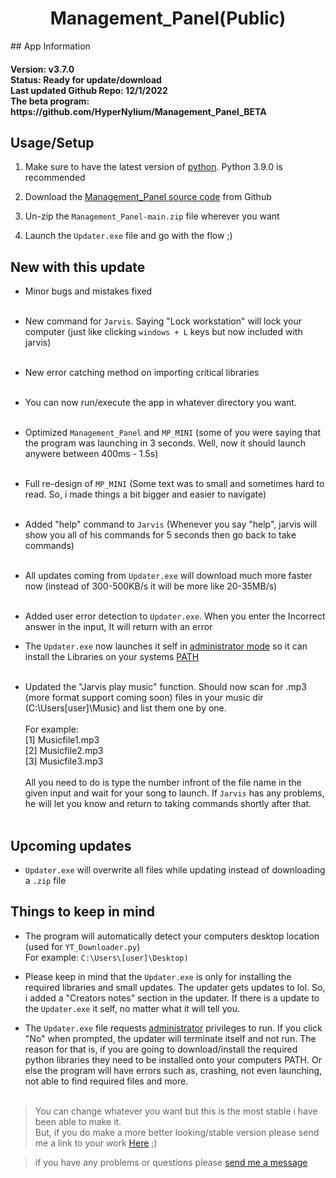 


<h1 align="center">Management_Panel(Public)</h1>
## App Information
<h4>
Version: v3.7.0<br>
Status: Ready for update/download<br>
Last updated Github Repo: 12/1/2022<br>
The beta program: https://github.com/HyperNylium/Management_Panel_BETA
</h4>

## Usage/Setup

1. Make sure to have the latest version of [python](https://www.python.org/downloads/). Python 3.9.0 is recommended

2. Download the [Management_Panel source code](https://github.com/HyperNylium/Management_Panel/archive/refs/heads/main.zip) from Github

3. Un-zip the `Management_Panel-main.zip` file wherever you want

4. Launch the `Updater.exe` file and go with the flow ;)


## New with this update
- Minor bugs and mistakes fixed<br><br>

- New command for `Jarvis`. Saying "Lock workstation" will lock your computer (just like clicking `windows + L` keys but now included with jarvis)<br><br>

- New error catching method on importing critical libraries<br><br>

- You can now run/execute the app in whatever directory you want.<br><br>

- Optimized `Management_Panel` and `MP_MINI` (some of you were saying that the program was launching in 3 seconds. Well, now it should launch anywere between 400ms - 1.5s)<br><br>

- Full re-design of `MP_MINI` (Some text was to small and sometimes hard to read. So, i made things a bit bigger and easier to navigate)<br><br>

- Added "help" command to `Jarvis` (Whenever you say "help", jarvis will show you all of his commands for 5 seconds then go back to take commands)<br><br>

- All updates coming from `Updater.exe` will download much more faster now (instead of 300-500KB/s it will be more like 20-35MB/s)<br><br>

- Added user error detection to `Updater.exe`. When you enter the Incorrect answer in the input, It will return with an error

- The `Updater.exe` now launches it self in [administrator mode](https://www.digitalcitizen.life/run-as-admin-windows-11/#ftoc-heading-5) so it can install the Libraries on your systems [PATH](https://www.maketecheasier.com/what-is-the-windows-path#incontent-ad1)<br><br>

- Updated the "Jarvis play music" function. Should now scan for .mp3 (more format support coming soon) files in your music dir (C:\Users\[user]\Music) and list them one by one.<br><br>
  For example:<br>
    [1] Musicfile1.mp3<br>
    [2] Musicfile2.mp3<br>
    [3] Musicfile3.mp3<br><br>
    All you need to do is type the number infront of the file name in the given input and wait for your song to launch. If `Jarvis` has any problems, he will let you know and return to taking commands shortly after that.<br><br>


## Upcoming updates
- `Updater.exe` will overwrite all files while updating instead of downloading a `.zip` file


## Things to keep in mind
- The program will automatically detect your computers desktop location (used for `YT_Downloader.py`)<br> For example: `C:\Users\[user]\Desktop)`



- Please keep in mind that the `Updater.exe` is only for installing the required libraries and small updates. The updater gets updates to lol. So, i added a "Creators notes" section in the updater. If there is a update to the `Updater.exe` it self, no matter what it will tell you.

- The `Updater.exe` file requests [administrator](https://www.digitalcitizen.life/run-as-admin-windows-11/#ftoc-heading-5) privileges to run. If you click "No" when prompted, the updater will terminate itself and not run. The reason for that is, if you are going to download/install the required python libraries they need to be installed onto your computers PATH. Or else the program will have errors such as, crashing, not even launching, not able to find required files and more.<br><br>

> You can change whatever you want but this is the most stable i have been able to make it.<br>But, if you do make a more better looking/stable version please send me a link to your work [Here](http://www.hypernylium.com/en-en/customer-support/) ;)

> if you have any problems or questions please [send me a message](http://www.hypernylium.com/en-en/customer-support/)

